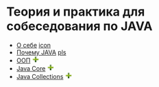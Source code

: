 # Теория и практика для собеседования по JAVA

+ [О себе](#aboutMyself) [icon][pls]
+ [Почему JAVA](#whyJava) [pls]
+ [ООП](#oop) ![icon][pls]
+ [Java Core](#javaCore) ![icon][pls]
+ [Java Collections](#javaCollections) ![icon][pls]

[pls]:pls.png
